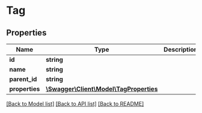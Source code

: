 # Tag

## Properties
Name | Type | Description | Notes
------------ | ------------- | ------------- | -------------
**id** | **string** |  | 
**name** | **string** |  | 
**parent_id** | **string** |  | [optional] 
**properties** | [**\Swagger\Client\Model\TagProperties**](TagProperties.md) |  | [optional] 


[[Back to Model list]](../README.md#documentation-for-models) [[Back to API list]](../README.md#documentation-for-api-endpoints) [[Back to README]](../README.md)


